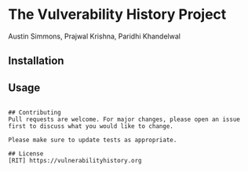 # The Vulverability History Project
Austin Simmons, Prajwal Krishna, Paridhi Khandelwal

## Installation




## Usage


```

## Contributing
Pull requests are welcome. For major changes, please open an issue first to discuss what you would like to change.

Please make sure to update tests as appropriate.

## License
[RIT] https://vulnerabilityhistory.org
